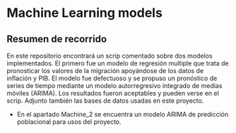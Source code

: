 # Machine Learning models

## Resumen de recorrido

En este repositorio encontrará un scrip comentado sobre dos modelos implementados. El primero fue un modelo de regresión multiple que trata de pronosticar los valores
de la migración apoyándose de los datos de inflación y PIB. El modelo fue defectuoso y se propuso un pronóstico de series de tiempo mediante un modelo autorregresivo integrado de medias móviles (ARIMA). Los resultados fueron aceptables y pueden verse en el scrip. Adjunto también las bases de datos usadas en este proyecto.

* En el apartado Machine_2 se encuentra un modelo ARIMA de predicción poblacional para usos del proyecto.

